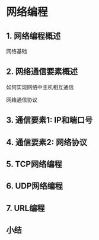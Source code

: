 # 网络编程

##  1. 网络编程概述

网络基础

##  2. 网络通信要素概述

如何实现网络中主机相互通信

网络通信协议



##  3. 通信要素1: IP和端口号

##  4. 通信要素2: 网络协议

##  5. TCP网络编程

##  6. UDP网络编程

##  7. URL编程



## 小结



